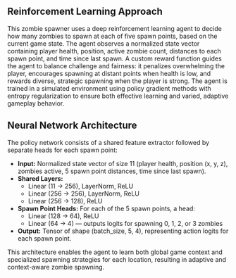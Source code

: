 ## Reinforcement Learning Approach

This zombie spawner uses a deep reinforcement learning agent to decide how many zombies to spawn at each of five spawn points, based on the current game state. The agent observes a normalized state vector containing player health, position, active zombie count, distances to each spawn point, and time since last spawn. A custom reward function guides the agent to balance challenge and fairness: it penalizes overwhelming the player, encourages spawning at distant points when health is low, and rewards diverse, strategic spawning when the player is strong. The agent is trained in a simulated environment using policy gradient methods with entropy regularization to ensure both effective learning and varied, adaptive gameplay behavior.

## Neural Network Architecture

The policy network consists of a shared feature extractor followed by separate heads for each spawn point:

- **Input:** Normalized state vector of size 11 (player health, position (x, y, z), zombies active, 5 spawn point distances, time since last spawn).
- **Shared Layers:**  
  - Linear (11 → 256), LayerNorm, ReLU  
  - Linear (256 → 256), LayerNorm, ReLU  
  - Linear (256 → 128), ReLU  
- **Spawn Point Heads:** For each of the 5 spawn points, a head:
  - Linear (128 → 64), ReLU  
  - Linear (64 → 4) — outputs logits for spawning 0, 1, 2, or 3 zombies  
- **Output:** Tensor of shape (batch_size, 5, 4), representing action logits for each spawn point.

This architecture enables the agent to learn both global game context and specialized spawning strategies for each location, resulting in adaptive and context-aware zombie spawning.
